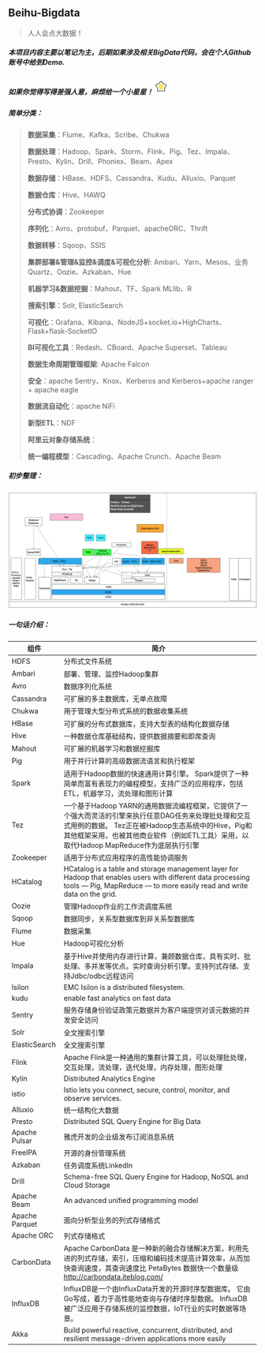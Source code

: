 ## Beihu-Bigdata

> 人人会点大数据！



##### 本项目内容主要以笔记为主，后期如果涉及相关BigData代码，会在个人Github账号中给到Demo.



##### 如果你觉得写得差强人意，麻烦给一个小星星！![yes](assets/star.png)



##### 简单分类：

> **数据采集**：Flume、Kafka、Scribe、Chukwa
>
> **数据处理**：Hadoop、Spark、Storm、Flink、Pig、Tez、Impala、Presto、Kylin、Drill、Phoniex、Beam、Apex
>
> **数据存储**：HBase、HDFS、Cassandra、Kudu、Alluxio、Parquet
>
> **数据仓库**：Hive、HAWQ
>
> **分布式协调**：Zookeeper
>
> **序列化**：Avro、protobuf、Parquet、apacheORC、Thrift
>
> **数据转移**：Sqoop、SSIS
>
> **集群部署&管理&监控&调度&可视化分析**: Ambari、Yarn、Mesos、业务Quartz、Oozie、Azkaban、Hue
>
> **机器学习&数据挖掘**：Mahout、TF、Spark MLlib、R
>
> **搜索引擎**：Solr, ElasticSearch
>
> **可视化**：Grafana、Kibana、NodeJS+socket.io+HighCharts、Flask+flask-SocketIO
>
> **BI可视化工具**：Redash、CBoard、Apache Superset、Tableau
>
> **数据生命周期管理框架**: Apache Falcon
>
> **安全**：apache Sentry、Knox、Kerberos and Kerberos+apache ranger + apache eagle
>
> **数据流自动化**：apache NiFi
>
> **新型ETL**：NDF
>
> **阿里云对象存储系统**：
>
> **统一编程模型**：Cascading、Apache Crunch、Apache Beam



##### 初步整理：

![image-20191018181746190](assets/image-20191018181746190.png)



##### 一句话介绍：

| 组件           | 简介                                                         |
| -------------- | ------------------------------------------------------------ |
| HDFS           | 分布式文件系统                                               |
| Ambari         | 部署、管理、监控Hadoop集群                                   |
| Avro           | 数据序列化系统                                               |
| Cassandra      | 可扩展的多主数据库，无单点故障                               |
| Chukwa         | 用于管理大型分布式系统的数据收集系统                         |
| HBase          | 可扩展的分布式数据库，支持大型表的结构化数据存储             |
| Hive           | 一种数据仓库基础结构，提供数据摘要和即席查询                 |
| Mahout         | 可扩展的机器学习和数据挖掘库                                 |
| Pig            | 用于并行计算的高级数据流语言和执行框架                       |
| Spark          | 适用于Hadoop数据的快速通用计算引擎。 Spark提供了一种简单而富有表现力的编程模型，支持广泛的应用程序，包括ETL，机器学习，流处理和图形计算 |
| Tez            | 一个基于Hadoop YARN的通用数据流编程框架，它提供了一个强大而灵活的引擎来执行任意DAG任务来处理批处理和交互式用例的数据。 Tez正在被Hadoop生态系统中的Hive，Pig和其他框架采用，也被其他商业软件（例如ETL工具）采用，以取代Hadoop MapReduce作为底层执行引擎 |
| Zookeeper      | 适用于分布式应用程序的高性能协调服务                         |
| HCatalog       | HCatalog is a table and storage management layer for Hadoop that enables users with different data processing tools — Pig, MapReduce — to more easily read and write data on the grid. |
| Oozie          | 管理Hadoop作业的工作流调度系统                               |
| Sqoop          | 数据同步，关系型数据库到非关系型数据库                       |
| Flume          | 数据采集                                                     |
| Hue            | Hadoop可视化分析                                             |
| Impala         | 基于Hive并使用内存进行计算，兼顾数据仓库，具有实时、批处理、多并发等优点。实时查询分析引擎。支持列式存储、支持Jdbc/odbc远程访问 |
| Isilon         | EMC Isilon is a distributed filesystem.                      |
| kudu           | enable fast analytics on fast data                           |
| Sentry         | 服务存储身份验证政策元数据并为客户端提供对该元数据的并发安全访问 |
| Solr           | 全文搜索引擎                                                 |
| ElasticSearch  | 全文搜索引擎                                                 |
| Flink          | Apache Flink是一种通用的集群计算工具，可以处理批处理，交互处理，流处理，迭代处理，内存处理，图形处理 |
| Kylin          | Distributed Analytics Engine                                 |
| istio          | Istio lets you connect, secure, control, monitor, and observe services. |
| Alluxio        | 统一结构化大数据                                             |
| Presto         | Distributed SQL Query Engine for Big Data                    |
| Apache Pulsar  | 雅虎开发的企业级发布订阅消息系统                             |
| FreeIPA        | 开源的身份管理系统                                           |
| Azkaban        | 任务调度系统LinkedIn                                         |
| Drill          | Schema-free SQL Query Engine for Hadoop, NoSQL and Cloud Storage |
| Apache Beam    | An advanced unified programming model                        |
| Apache Parquet | 面向分析型业务的列式存储格式                                 |
| Apache ORC     | 列式存储格式                                                 |
| CarbonData     | Apache CarbonData 是一种新的融合存储解决方案，利用先进的列式存储，索引，压缩和编码技术提高计算效率，从而加快查询速度，其查询速度比 PetaBytes 数据快一个数量级 http://carbondata.iteblog.com/ |
| InfluxDB       | InfluxDB是一个由InfluxData开发的开源时序型数据库。 它由Go写成，着力于高性能地查询与存储时序型数据。 InfluxDB被广泛应用于存储系统的监控数据，IoT行业的实时数据等场景。 |
| Akka           | Build powerful reactive, concurrent, distributed, and resilient message-driven applications more easily |
